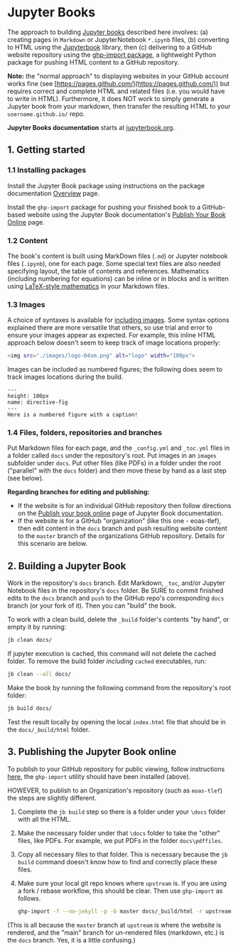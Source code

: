 # Jupyter Books

The approach to building [Jupyter books](https://jupyterbook.org/intro.html) described here involves: (a) creating pages in `Markdown` or JupyterNotebook `*.ipynb` files, (b) converting to HTML using the [Jupyterbook](https://jupyterbook.org/intro.html) library, then (c) delivering to a GitHub website repository using the [ghp-import package](https://pypi.org/project/ghp-import/), a lightweight Python package for pushing HTML content to a GitHub repository.

**Note:** the "normal approach" to displaying websites in your GitHub account works fine (see [https://pages.github.com/](https://pages.github.com/)) but requires correct and complete HTML and related files (i.e. you would have to write in HTML). Furthermore, it does NOT work to simply generate a Jupyter book from your markdown, then transfer the resulting HTML to your `username.github.io/` repo.

**Jupyter Books documentation** starts at [jupyterbook.org](https://jupyterbook.org/intro.html).

## 1. Getting started

### 1.1 Installing packages

Install the Jupyter Book package using instructions on the package documentation [Overview](https://jupyterbook.org/start/overview.html) page.

Install the `ghp-import` package for pushing your finished book to a GitHub-based website using the Jupyter Book documentation's [Publish Your Book Online](https://jupyterbook.org/start/publish.html#publish-your-book-online-with-github-pages) page.

### 1.2 Content

The book's content is built using MarkDown files (`.md`) or Jupyter notebook files (`.ipynb`), one for each page. Some special text files are also needed specifying layout, the table of contents and references. Mathematics (including numbering for equations) can be inline or in blocks and is written using [LaTeX-style mathematics](https://jupyterbook.org/content/math.html) in your Markdown files.

### 1.3 Images

A choice of syntaxes is available for [including images](https://jupyterbook.org/content/figures.html). Some syntax options explained there are more versatile that others, so use trial and error to ensure your images appear as expected. For example, this inline HTML approach below doesn't seem to keep track of image locations properly:

```bash
<img src="./images/logo-04sm.png" alt="logo" width="100px">
```

Images can be included as numbered figures; the following does seem to track images locations during the build.

```{figure} ./images/logo-04sm.png
---
height: 100px
name: directive-fig
---
Here is a numbered figure with a caption!
```

### 1.4 Files, folders, repositories and branches

Put Markdown files for each page, and the `_config.yml` and `_toc.yml` files in a folder called `docs` under the repository's root. Put images in an `images` subfolder under `docs`. Put other files (like PDFs) in a folder under the root ("parallel" with the `docs` folder) and then move these by hand as a last step (see below).

**Regarding branches for editing and publishing:**

* If the website is for an individual GitHub repository then follow directions on the [Publish your book online](https://jupyterbook.org/start/publish.html#publish-your-book-online-with-github-pages) page of Jupyter Book documentation.
* If the website is for a GitHub "organization" (like this one - eoas-tlef), then edit content in the `docs` branch and push resulting website content to the `master` branch of the organizations GitHub repository. Details for this scenario are below.

## 2. Building a Jupyter Book

Work in the repository's `docs` branch. Edit Markdown, `_toc`, and/or Jupyter Notebook files in the repository's `docs` folder. Be SURE to commit finished edits to the `docs` branch and `push` to the GitHub repo's corresponding `docs` branch (or your fork of it). Then you can "build" the book.

To work with a clean build, delete the `_build` folder's contents "by hand", or empty it by running:

```bash
jb clean docs/
```

If jupyter execution is cached, this command will not delete the cached folder. To remove the build folder _including_ `cached` executables, run:

```bash
jb clean --all docs/
```

Make the book by running the following command from the repository's root folder:

```bash
jb build docs/
```

Test the result locally by opening the local `index.html` file that should be in the `docs/_build/html` folder.

## 3. Publishing the Jupyter Book online

To publish to your GitHub repository for public viewing, follow instructions [here](https://jupyterbook.org/start/publish.html#publish-your-book-online-with-github-pages), the `ghp-import` utility should have been installed (above).

HOWEVER, to publish to an Organization's repository (such as `eoas-tlef`) the steps are slightly different.

1. Complete the `jb build` step so there is a folder under your `\docs` folder with all the HTML.

2. Make the necessary folder under that `\docs` folder to take the "other" files, like PDFs. For example, we put PDFs in the folder `docs\pdffiles`.

3. Copy all necessary files to that folder. This is necessary because the `jb build` command doesn't know how to find and correctly place these files.

4. Make sure your local git repo knows where `upstream` is. If you are using a fork / rebase workflow, this should be clear. Then use `ghp-import` as follows.

   ```bash
   ghp-import -f --no-jekyll -p -b master docs/_build/html -r upstream
   ```

(This is all because the `master` branch at `upstream` is where the website is rendered, and the "main" branch for un-rendered files (markdown, etc.) is the `docs` branch. Yes, it is a  little confusing.)
